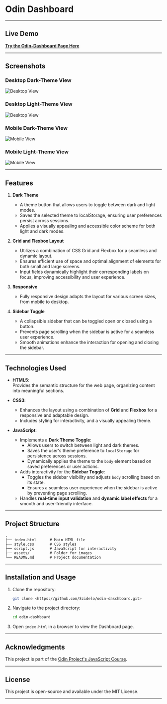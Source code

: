 # Odin Dashboard

---

## Live Demo

[**Try the Odin-Dashboard Page Here**](https://szidelo.github.io/odin-dashboard/)

---

## Screenshots

### Desktop Dark-Theme View

![Desktop View](./assets/screenshots/desktop-dark.PNG)

### Desktop Light-Theme View

![Desktop View](./assets/screenshots/desktop-light.PNG)

### Mobile Dark-Theme View

![Mobile View](./assets/screenshots/mobile-dark.png)

### Mobile Light-Theme View

![Mobile View](./assets/screenshots/mobile-light.png)

---

## Features

1. **Dark Theme**

    - A theme button that allows users to toggle between dark and light modes.
    - Saves the selected theme to localStorage, ensuring user preferences persist across sessions.
    - Applies a visually appealing and accessible color scheme for both light and dark modes.

2. **Grid and Flexbox Layout**

    - Utilizes a combination of CSS Grid and Flexbox for a seamless and dynamic layout.
    - Ensures efficient use of space and optimal alignment of elements for both small and large screens.
    - Input fields dynamically highlight their corresponding labels on focus, improving accessibility and user experience.

3. **Responsive**

    - Fully responsive design adapts the layout for various screen sizes, from mobile to desktop.

4. **Sidebar Toggle**

    - A collapsible sidebar that can be toggled open or closed using a button.
    - Prevents page scrolling when the sidebar is active for a seamless user experience.
    - Smooth animations enhance the interaction for opening and closing the sidebar.

---

## Technologies Used

-   **HTML5**:  
    Provides the semantic structure for the web page, organizing content into meaningful sections.

-   **CSS3**:

    -   Enhances the layout using a combination of **Grid** and **Flexbox** for a responsive and adaptable design.
    -   Includes styling for interactivity, and a visually appealing theme.

-   **JavaScript**:
    -   Implements a **Dark Theme Toggle**:
        -   Allows users to switch between light and dark themes.
        -   Saves the user's theme preference to `localStorage` for persistence across sessions.
        -   Dynamically applies the theme to the `body` element based on saved preferences or user actions.
    -   Adds interactivity for the **Sidebar Toggle**:
        -   Toggles the sidebar visibility and adjusts `body` scrolling based on its state.
        -   Ensures a seamless user experience when the sidebar is active by preventing page scrolling.
    -   Handles **real-time input validation** and **dynamic label effects** for a smooth and user-friendly interface.

---

## Project Structure

```
.
├── index.html      # Main HTML file
├── style.css       # CSS styles
├── script.js       # JavaScript for interactivity
├── assets/         # Folder for images
└── README.md       # Project documentation
```

---

## Installation and Usage

1. Clone the repository:

    ```bash
    git clone <https://github.com/Szidelo/odin-daschboard.git>
    ```

2. Navigate to the project directory:

    ```bash
    cd odin-dashboard
    ```

3. Open `index.html` in a browser to view the Dashboard page.

---

## Acknowledgments

This project is part of the [Odin Project's JavaScript Course](https://www.theodinproject.com/lessons/node-path-intermediate-html-and-css-admin-dashboard).

---

## License

This project is open-source and available under the MIT License.

---
